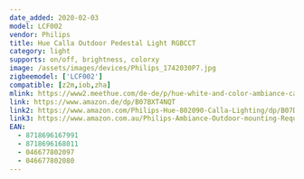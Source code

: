 ```yaml
---
date_added: 2020-02-03
model: LCF002
vendor: Philips
title: Hue Calla Outdoor Pedestal Light RGBCCT
category: light
supports: on/off, brightness, colorxy
image: /assets/images/devices/Philips_1742030P7.jpg
zigbeemodel: ['LCF002']
compatible: [z2m,iob,zha]
mlink: https://www2.meethue.com/de-de/p/hue-white-and-color-ambiance-calla-ausen-sockelleuchte/1742030P7
link: https://www.amazon.de/dp/B07BXT4NQT
link2: https://www.amazon.com/Philips-Hue-802090-Calla-Lighting/dp/B07DBN3FSQ/
link3: https://www.amazon.com.au/Philips-Ambiance-Outdoor-mounting-Requires/dp/B07DBN3FSQ
EAN: 
  - 8718696167991
  - 8718696168011
  - 046677802097
  - 046677802080
---
```


